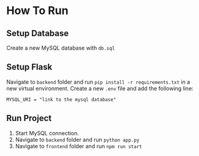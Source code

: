 # How To Run

## Setup Database

Create a new MySQL database with `db.sql`

## Setup Flask

Navigate to `backend` folder and run `pip install -r requirements.txt` in a new virtual environment. Create a new `.env` file and add the following line:

```
MYSQL_URI = "link to the mysql database"
```

## Run Project

1. Start MySQL connection.
2. Navigate to `backend` folder and run `python app.py`
3. Navigate to `frontend` folder and run `npm run start`
